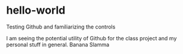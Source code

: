 # hello-world
Testing Github and familiarizing the controls

I am seeing the potential utility of Github for the class project and my personal stuff in general.
Banana Slamma
